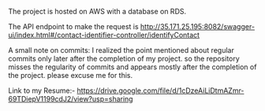 The project is hosted on AWS with a database on RDS.


The API endpoint to make the request is http://35.171.25.195:8082/swagger-ui/index.html#/contact-identifier-controller/identifyContact


A small note on commits: I realized the point mentioned about regular commits only later after the completion of my project. so the repository misses the regularity of commits and appears mostly after the completion of the project. please excuse me for this. 


Link to my Resume:- https://drive.google.com/file/d/1cDzeAiLiDtmAZmr-69TDiepV1199cdJ2/view?usp=sharing

